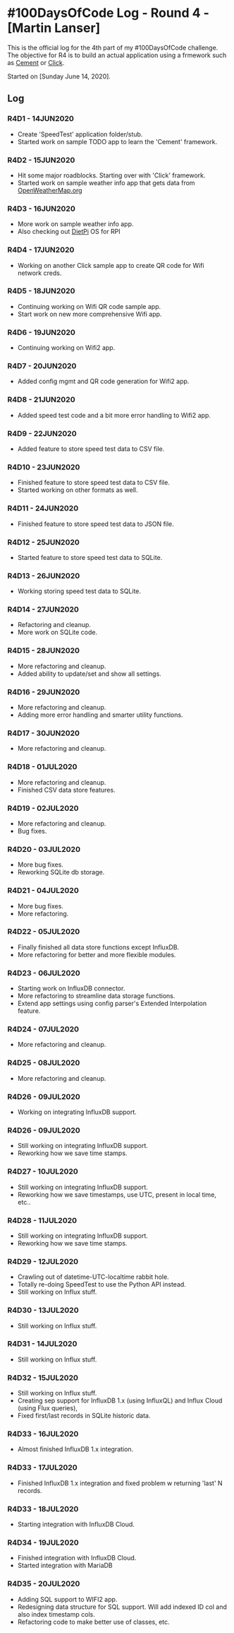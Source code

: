 # #100DaysOfCode Log - Round 4 - [Martin Lanser]

This is the official log for the 4th part of my #100DaysOfCode challenge. The objective for R4 is to build an actual application using a frmework such as [Cement](https://builtoncement.com/) or [Click](https://palletsprojects.com/p/click/).

Started on [Sunday June 14, 2020].

## Log

### R4D1 - 14JUN2020
* Create 'SpeedTest' application folder/stub.
* Started work on sample TODO app to learn the 'Cement' framework.

### R4D2 - 15JUN2020
* Hit some major roadblocks. Starting over with 'Click' framework.
* Started work on sample weather info app that gets data from [OpenWeatherMap.org](https://openweathermap.org)

### R4D3 - 16JUN2020
* More work on sample weather info app.
* Also checking out [DietPi](https://dietpi.com/) OS for RPI

### R4D4 - 17JUN2020
* Working on another Click sample app to create QR code for Wifi network creds.

### R4D5 - 18JUN2020
* Continuing working on Wifi QR code sample app.
* Start work on new more comprehensive Wifi app.

### R4D6 - 19JUN2020
* Continuing working on Wifi2 app.

### R4D7 - 20JUN2020
* Added config mgmt and QR code generation for Wifi2 app.

### R4D8 - 21JUN2020
* Added speed test code and a bit more error handling to Wifi2 app.

### R4D9 - 22JUN2020
* Added feature to store speed test data to CSV file.

### R4D10 - 23JUN2020
* Finished feature to store speed test data to CSV file.
* Started working on other formats as well.

### R4D11 - 24JUN2020
* Finished feature to store speed test data to JSON file.

### R4D12 - 25JUN2020
* Started feature to store speed test data to SQLite.

### R4D13 - 26JUN2020
* Working storing speed test data to SQLite.

### R4D14 - 27JUN2020
* Refactoring and cleanup.
* More work on SQLite code.

### R4D15 - 28JUN2020
* More refactoring and cleanup.
* Added ability to update/set and show all settings.

### R4D16 - 29JUN2020
* More refactoring and cleanup.
* Adding more error handling and smarter utility functions.

### R4D17 - 30JUN2020
* More refactoring and cleanup.

### R4D18 - 01JUL2020
* More refactoring and cleanup.
* Finished CSV data store features.

### R4D19 - 02JUL2020
* More refactoring and cleanup.
* Bug fixes.

### R4D20 - 03JUL2020
* More bug fixes.
* Reworking SQLite db storage.

### R4D21 - 04JUL2020
* More bug fixes.
* More refactoring.

### R4D22 - 05JUL2020
* Finally finished all data store functions except InfluxDB.
* More refactoring for better and more flexible modules.

### R4D23 - 06JUL2020
* Starting work on InfluxDB connector.
* More refactoring to streamline data storage functions.
* Extend app settings using config parser's Extended Interpolation feature.

### R4D24 - 07JUL2020
* More refactoring and cleanup.

### R4D25 - 08JUL2020
* More refactoring and cleanup.

### R4D26 - 09JUL2020
* Working on integrating InfluxDB support.

### R4D26 - 09JUL2020
* Still working on integrating InfluxDB support.
* Reworking how we save time stamps.

### R4D27 - 10JUL2020
* Still working on integrating InfluxDB support.
* Reworking how we save timestamps, use UTC, present in local time, etc..

### R4D28 - 11JUL2020
* Still working on integrating InfluxDB support.
* Reworking how we save time stamps.

### R4D29 - 12JUL2020
* Crawling out of datetime-UTC-localtime rabbit hole.
* Totally re-doing SpeedTest to use the Python API instead.
* Still working on Influx stuff.

### R4D30 - 13JUL2020
* Still working on Influx stuff.

### R4D31 - 14JUL2020
* Still working on Influx stuff.

### R4D32 - 15JUL2020
* Still working on Influx stuff.
* Creating sep support for InfluxDB 1.x (using InfluxQL) and Influx Cloud (using Flux queries),
* Fixed first/last records in SQLite historic data.

### R4D33 - 16JUL2020
* Almost finished InfluxDB 1.x integration.

### R4D33 - 17JUL2020
* Finished InfluxDB 1.x integration and fixed problem w returning 'last' N records.

### R4D33 - 18JUL2020
* Starting integration with InfluxDB Cloud.

### R4D34 - 19JUL2020
* Finished integration with InfluxDB Cloud.
* Started integration with MariaDB

### R4D35 - 20JUL2020
* Adding SQL support to WIFI2 app.
* Redesigning data structure for SQL support. Will add indexed ID col and also index timestamp cols.
* Refactoring code to make better use of classes, etc.

